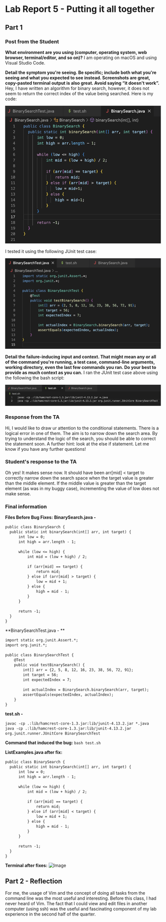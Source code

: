 # Lab Report 5 - Putting it all together

## Part 1
### Post from the Student
**What environment are you using (computer, operating system, web browser, terminal/editor, and so on)?**
I am operating on macOS and using Visual Studio Code.

**Detail the symptom you're seeing. Be specific; include both what you're seeing and what you expected to see instead. Screenshots are great, copy-pasted terminal output is also great. Avoid saying “it doesn't work”.**
Hey, I have written an algorithm for binary search, however, it does not seem to return the correct index of the value being searched. Here is my code:

![Image](main.png)

I tested it using the following JUnit test case:

![Image](test.png)


**Detail the failure-inducing input and context. That might mean any or all of the command you're running, a test case, command-line arguments, working directory, even the last few commands you ran. Do your best to provide as much context as you can.**
I ran the JUnit test case above using the following the bash script:

![Image](bash.png)

### Response from the TA
Hi, I would like to draw ur attention to the conditional statements. There is a logical error in one of them. The aim is to narrow down the search area. By trying to understand the logic of the search, you should be able to correct the statement soon. A further hint: look at the else if statement. Let me know if you have any further questions!

### Student's response to the TA
Oh yes! It makes sense now. It should have been arr[mid] < target to correctly narrow down the search space when the target value is greater than the middle element. If the middle value is greater than the target element (as was in my buggy case), incrementing the value of low does not make sense.

### Final information
**Files Before Bug Fixes:**
**BinarySearch.java -**
```
public class BinarySearch {
  public static int binarySearch(int[] arr, int target) {
      int low = 0;
      int high = arr.length - 1;

      while (low <= high) {
          int mid = (low + high) / 2;

          if (arr[mid] == target) {
              return mid; 
          } else if (arr[mid] > target) {
              low = mid + 1; 
          } else {
              high = mid - 1; 
          }
      }

      return -1; 
  }
}
```
**BinarySearchTest.java - **
```
import static org.junit.Assert.*;
import org.junit.*;

public class BinarySearchTest {
    @Test
    public void testBinarySearch() {
        int[] arr = {2, 5, 8, 12, 16, 23, 38, 56, 72, 91};
        int target = 56;
        int expectedIndex = 7;

        int actualIndex = BinarySearch.binarySearch(arr, target);
        assertEquals(expectedIndex, actualIndex);
    }
}
```

**test.sh -**
```
javac -cp .:lib/hamcrest-core-1.3.jar:lib/junit-4.13.2.jar *.java
java -cp .:lib/hamcrest-core-1.3.jar:lib/junit-4.13.2.jar org.junit.runner.JUnitCore BinarySearchTest
```

**Command that induced the bug:**
```bash test.sh```

**ListExamples.java after fix:**
```
public class BinarySearch {
  public static int binarySearch(int[] arr, int target) {
      int low = 0;
      int high = arr.length - 1;

      while (low <= high) {
          int mid = (low + high) / 2;

          if (arr[mid] == target) {
              return mid; 
          } else if (arr[mid] < target) {
              low = mid + 1; 
          } else {
              high = mid - 1; 
          }
      }

      return -1; 
  }
}
```

**Terminal after fixes:**
![Image](output2.png)

## Part 2 - Reflection
For me, the usage of Vim and the concept of doing all tasks from the command line was the most useful and interesting. Before this class, I had never heard of Vim. The fact that I could view and edit files in another computer (using ssh) was the useful and fascinating component of my lab experience in the second half of the quarter.
